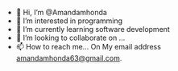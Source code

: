 - 👋 Hi, I’m @Amandamhonda
- 👀 I’m interested in programming 
- 🌱 I’m currently learning software development 
- 💞️ I’m looking to collaborate on ...
- 📫 How to reach me... On My email address amandamhonda63@gmail.com. 

<!---
Amandamhonda/Amandamhonda is a ✨ special ✨ repository because its `README.md` (this file) appears on your GitHub profile.
You can click the Preview link to take a look at your changes.
--->
